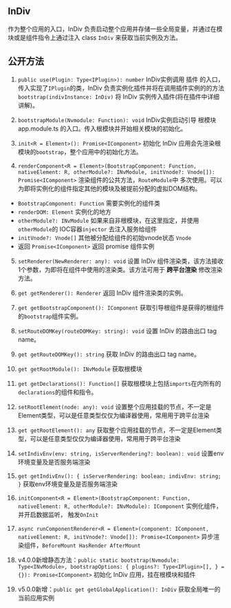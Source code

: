 ## InDiv

作为整个应用的入口，InDiv 负责启动整个应用并存储一些全局变量，并通过在模块或是组件指令上通过注入 class `InDiv` 来获取当前实例及方法。


## 公开方法

1. `public use(Plugin: Type<IPlugin>): number` InDiv实例调用 插件 的入口，传入实现了`IPlugin`的类，InDiv 负责实例化插件并将在调用插件实例的的方法 `bootstrap(indivInstance: InDiv)` 将 InDiv 实例传入插件(将在插件中详细讲解)。

2. `bootstrapModule(Nvmodule: Function): void` InDiv实例启动引导 根模块app.module.ts 的入口。传入根模块并开始相关模块的初始化。

3. `init<R = Element>(): Promise<IComponent>` 初始化 InDiv 应用会先渲染根模块的`bootstrap`，整个应用中的初始化方法。

4. `renderComponent<R = Element>(BootstrapComponent: Function, nativeElement: R, otherModule?: INvModule, initVnode?: Vnode[]): Promise<IComponent>` 渲染组件的公共方法，`RouteModule`中 多次使用。可以为即将实例化的组件指定其他的模块及被提前分配的虚拟DOM结构。

  - `BootstrapComponent: Function` 需要实例化的组件类
  - `renderDOM: Element` 实例化的地方
  - `otherModule?: INvModule` 如果来自非根模块，在这里指定，并使用`otherModule`的 IOC容器`injector` 去注入服务给组件
  - `initVnode?: Vnode[]` 其他被分配给组件的初始vnode状态 `Vnode`
  - 返回 `Promise<IComponent>` 返回 promise 组件实例

5. `setRenderer(NewRenderer: any): void` 设置 InDiv 组件渲染类，该方法接收1个参数，为即将在组件中使用的渲染类。该方法可用于 **跨平台渲染** 修改渲染方法。

6. `get getRenderer(): Renderer` 返回 InDiv 组件渲染类的实例。

7. `get getBootstrapComponent(): IComponent` 获取引导根组件是获得的根组件的`bootstrap`组件实例。

8. `setRouteDOMKey(routeDOMKey: string): void` 设置 InDiv 的路由出口 tag name。

9. `get getRouteDOMKey(): string` 获取 InDiv 的路由出口 tag name。

10. `get getRootModule(): INvModule` 获取根模块

11. `get getDeclarations(): Function[]` 获取根模块上包括`imports`在内所有的`declarations`的组件和指令。

12. `setRootElement(node: any): void` 设置整个应用挂载的节点，不一定是Element类型，可以是任意类型仅仅为编译器使用，常用用于跨平台渲染

13. `get getRootElement(): any` 获取整个应用挂载的节点，不一定是Element类型，可以是任意类型仅仅为编译器使用，常用用于跨平台渲染

14. `setIndivEnv(env: string, isServerRendering?: boolean): void` 设置env环境变量及是否服务端渲染

15. `get getIndivEnv(): { isServerRendering: boolean; indivEnv: string; }` 获取env环境变量及是否服务端渲染

16. `initComponent<R = Element>(BootstrapComponent: Function, nativeElement: R, otherModule?: INvModule): IComponent` 实例化组件，并开启数据监听， 触发`OnInit`

17. `async runComponentRenderer<R = Element>(component: IComponent, nativeElement: R, initVnode?: Vnode[]): Promise<IComponent>` 异步渲染组件，`BeforeMount HasRender AfterMount`

18. v4.0.0新增静态方法：`public static bootstrap(Nvmodule: Type<INvModule>, bootstrapOptions: { plugins?: Type<IPlugin>[], } = {}): Promise<IComponent>` 初始化 InDiv 应用，挂在根模块和插件

19. v5.0.0新增：`public get getGlobalApplication(): InDiv` 获取全局唯一的当前应用实例
